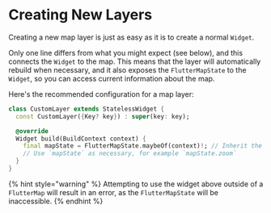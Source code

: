 # Creating New Layers

Creating a new map layer is just as easy as it is to create a normal `Widget`.

Only one line differs from what you might expect (see below), and this connects the `Widget` to the map. This means that the layer will automatically rebuild when necessary, and it also exposes the `FlutterMapState` to the `Widget`, so you can access current information about the map.

Here's the recommended configuration for a map layer:

```dart
class CustomLayer extends StatelessWidget {
  const CustomLayer({Key? key}) : super(key: key);

  @override
  Widget build(BuildContext context) {
    final mapState = FlutterMapState.maybeOf(context)!; // Inherit the map's state
    // Use `mapState` as necessary, for example `mapState.zoom`
  }
}
```

{% hint style="warning" %}
Attempting to use the widget above outside of a `FlutterMap` will result in an error, as the `FlutterMapState` will be inaccessible.
{% endhint %}
